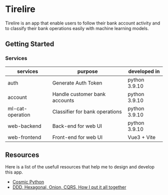 # Tirelire

Tirelire is an app that enable users to follow their bank account activity and to classify their bank operations easily with machine learning models.

## Getting Started


### Services
| services         | purpose                        | developed in  |
|------------------|--------------------------------|---------------|
| auth             | Generate Auth Token            | python 3.9.10 |
| account          | Handle customer bank accounts  | python 3.9.10 |
| ml-cat-operation | Classifier for bank operations | python 3.9.10 |
| web-backend      | Back-end for web UI            | python 3.9.10 |
| web-frontend     | Front-end for web UI           | Vue3 + Vite   |

## Resources
Here is a list of the usefull resources that help me to design and develop this app.

- [Cosmic Python](https://www.cosmicpython.com/)
- [DDD, Hexagonal, Onion, CQRS, How I put it all together](https://herbertograca.com/2017/11/16/explicit-architecture-01-ddd-hexagonal-onion-clean-cqrs-how-i-put-it-all-together/)
